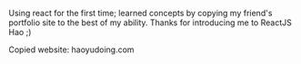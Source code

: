Using react for the first time; learned concepts by copying my friend's portfolio site to the best of my ability. Thanks for introducing me to ReactJS Hao ;)

Copied website: haoyudoing.com